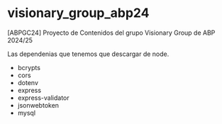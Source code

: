 # visionary_group_abp24
[ABPGC24] Proyecto de Contenidos del grupo Visionary Group de ABP 2024/25

Las dependenias que tenemos que descargar de node.
 - bcrypts
 - cors
 - dotenv
 - express
 - express-validator
 - jsonwebtoken
 - mysql
